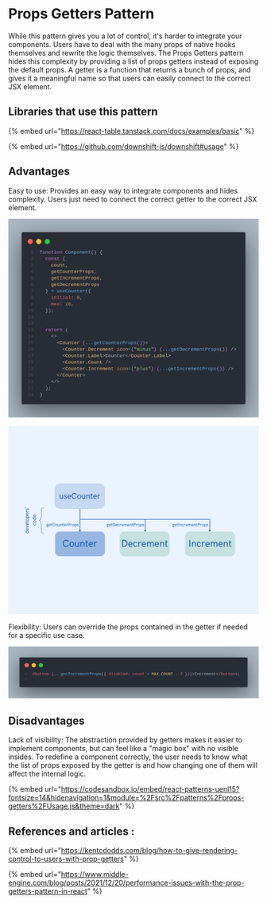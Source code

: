 # Props Getters Pattern

While this pattern gives you a lot of control, it's harder to integrate your components. Users have to deal with the many props of native hooks themselves and rewrite the logic themselves. The Props Getters pattern hides this complexity by providing a list of props getters instead of exposing the default props. A getter is a function that returns a bunch of props, and gives it a meaningful name so that users can easily connect to the correct JSX element.

## Libraries that use this pattern

{% embed url="https://react-table.tanstack.com/docs/examples/basic" %}

{% embed url="https://github.com/downshift-js/downshift#usage" %}

## Advantages

Easy to use: Provides an easy way to integrate components and hides complexity. Users just need to connect the correct getter to the correct JSX element.

![](../../.gitbook/assets/dsdg.png)

![ ](<../../.gitbook/assets/re-render queue (14).png>)

Flexibility: Users can override the props contained in the getter if needed for a specific use case.

![](../../.gitbook/assets/dd.png)

## &#x20;Disadvantages

Lack of visibility: The abstraction provided by getters makes it easier to implement components, but can feel like a "magic box" with no visible insides. To redefine a component correctly, the user needs to know what the list of props exposed by the getter is and how changing one of them will affect the internal logic.

{% embed url="https://codesandbox.io/embed/react-patterns-uenl15?fontsize=14&hidenavigation=1&module=%2Fsrc%2Fpatterns%2Fprops-getters%2FUsage.js&theme=dark" %}

## References and articles :

{% embed url="https://kentcdodds.com/blog/how-to-give-rendering-control-to-users-with-prop-getters" %}

{% embed url="https://www.middle-engine.com/blog/posts/2021/12/20/performance-issues-with-the-prop-getters-pattern-in-react" %}
